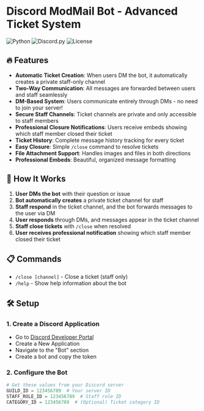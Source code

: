 # Discord ModMail Bot - Advanced Ticket System

![Python](https://img.shields.io/badge/Python-3.8%2B-blue)
![Discord.py](https://img.shields.io/badge/discord.py-2.3.0%2B-green)
![License](https://img.shields.io/badge/License-MIT-yellow)

## 🔥 Features

- **Automatic Ticket Creation**: When users DM the bot, it automatically creates a private staff-only channel
- **Two-Way Communication**: All messages are forwarded between users and staff seamlessly
- **DM-Based System**: Users communicate entirely through DMs - no need to join your server!
- **Secure Staff Channels**: Ticket channels are private and only accessible to staff members
- **Professional Closure Notifications**: Users receive embeds showing which staff member closed their ticket
- **Ticket History**: Complete message history tracking for every ticket
- **Easy Closure**: Simple `/close` command to resolve tickets
- **File Attachment Support**: Handles images and files in both directions
- **Professional Embeds**: Beautiful, organized message formatting

## 🚀 How It Works

1. **User DMs the bot** with their question or issue
2. **Bot automatically creates** a private ticket channel for staff
3. **Staff respond** in the ticket channel, and the bot forwards messages to the user via DM
4. **User responds** through DMs, and messages appear in the ticket channel
5. **Staff close tickets** with `/close` when resolved
6. **User receives professional notification** showing which staff member closed their ticket

## 📋 Commands

- `/close [channel]` - Close a ticket (staff only)
- `/help` - Show help information about the bot

## 🛠️ Setup

### 1. Create a Discord Application
- Go to [Discord Developer Portal](https://discord.com/developers/applications)
- Create a New Application
- Navigate to the "Bot" section
- Create a bot and copy the token

### 2. Configure the Bot
```python
# Get these values from your Discord server
GUILD_ID = 123456789  # Your server ID
STAFF_ROLE_ID = 123456789  # Staff role ID
CATEGORY_ID = 123456789  # (Optional) Ticket category ID
